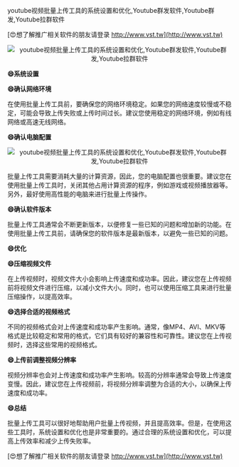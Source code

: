 youtube视频批量上传工具的系统设置和优化,Youtube群发软件,Youtube群发,Youtube拉群软件

[😍想了解推广相关软件的朋友请登录 http://www.vst.tw](http://www.vst.tw)

 <center><img src="https://vst.tw/MP4/tuiguang/png/5.png" alt="youtube视频批量上传工具的系统设置和优化,Youtube群发软件,Youtube群发,Youtube拉群软件"></center>

**😄系统设置**

**😄确认网络环境**

在使用批量上传工具前，要确保您的网络环境稳定。如果您的网络速度较慢或不稳定，可能会导致上传失败或上传时间过长。建议您使用稳定的网络环境，例如有线网络或高速无线网络。

**😄确认电脑配置**

 <center><img src="https://vst.tw/MP4/tuiguang/png/0.png" alt="youtube视频批量上传工具的系统设置和优化,Youtube群发软件,Youtube群发,Youtube拉群软件"></center>

批量上传工具需要消耗大量的计算资源，因此，您的电脑配置也很重要。建议您在使用批量上传工具时，关闭其他占用计算资源的程序，例如游戏或视频播放器等。另外，最好使用高性能的电脑来进行批量上传操作。

**😄确认软件版本**

批量上传工具通常会不断更新版本，以便修复一些已知的问题和增加新的功能。在使用批量上传工具前，请确保您的软件版本是最新版本，以避免一些已知的问题。

**😄优化**

**😄压缩视频文件**

在上传视频时，视频文件大小会影响上传速度和成功率。因此，建议您在上传视频前将视频文件进行压缩，以减小文件大小。同时，也可以使用压缩工具来进行批量压缩操作，以提高效率。

**😄选择合适的视频格式**

不同的视频格式会对上传速度和成功率产生影响。通常，像MP4、AVI、MKV等格式是比较稳定和常用的格式，它们具有较好的兼容性和可靠性。建议您在上传视频时，选择这些常用的视频格式。

**😄上传前调整视频分辨率**

视频分辨率也会对上传速度和成功率产生影响。较高的分辨率通常会导致上传速度变慢。因此，建议您在上传视频前，将视频分辨率调整为合适的大小，以确保上传速度和成功率。

**😄总结**

批量上传工具可以很好地帮助用户批量上传视频，并且提高效率。但是，在使用这些工具时，系统设置和优化也是非常重要的。通过合理的系统设置和优化，可以提高上传效率和减少上传失败率。

[😍想了解推广相关软件的朋友请登录 http://www.vst.tw](http://www.vst.tw)



